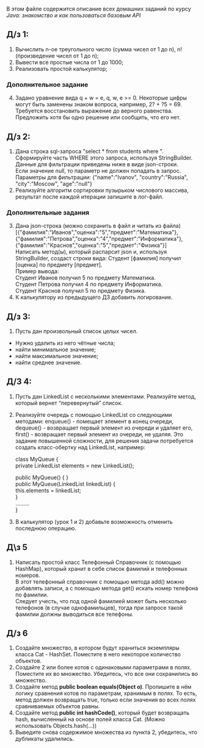 В этом файле содержится описание всех домашних заданий по курсу *Java: знакомство и как пользоваться базовым API*

## Д/з 1:
1. Вычислить n-ое треугольного число (сумма чисел от 1 до n), n! (произведение чисел от 1 до n);
1. Вывести все простые числа от 1 до 1000;
1. Реализовать простой калькулятор;
### Дополнительное задание
4. Задано уравнение вида q + w = e, q, w, e >= 0. Некоторые цифры могут быть заменены знаком вопроса, например, 2? + ?5 = 69. Требуется восстановить выражение до верного равенства. Предложить хотя бы одно решение или сообщить, что его нет.

## Д/з 2:
1. Дана строка sql-запроса "select * from students where ". Сформируйте часть WHERE этого запроса, используя StringBuilder. Данные для фильтрации приведены ниже в виде json-строки.  
Если значение null, то параметр не должен попадать в запрос.  
Параметры для фильтрации: {"name":"Ivanov", "country":"Russia", "city":"Moscow", "age":"null"}
1. Реализуйте алгоритм сортировки пузырьком числового массива, результат после каждой итерации запишите в лог-файл.
### Дополнительные задания
3. Дана json-строка (можно сохранить в файл и читать из файла)  
[{"фамилия":"Иванов","оценка":"5","предмет":"Математика"},{"фамилия":"Петрова","оценка":"4","предмет":"Информатика"},{"фамилия":"Краснов","оценка":"5","предмет":"Физика"}]  
Написать метод(ы), который распарсит json и, используя StringBuilder, создаст строки вида: Студент [фамилия] получил [оценка] по предмету [предмет].  
Пример вывода:  
Студент Иванов получил 5 по предмету Математика.  
Студент Петрова получил 4 по предмету Информатика.  
Студент Краснов получил 5 по предмету Физика.
1. К калькулятору из предыдущего ДЗ добавить логирование.

## Д/з 3:
1. Пусть дан произвольный список целых чисел.
* Нужно удалить из него чётные числа;
* найти минимальное значение;
* найти максимальное значение;
* найти среднее значение.

## Д/3 4:
1. Пусть дан LinkedList с несколькими элементами. Реализуйте метод, который вернет “перевернутый” список.
1. Реализуйте очередь с помощью LinkedList со следующими методами:
enqueue() - помещает элемент в конец очереди,
dequeue() - возвращает первый элемент из очереди и удаляет его,
first() - возвращает первый элемент из очереди, не удаляя.
Это задание повышенной сложности, для решения задачи потребуется создать класс-обертку над LinkedList, например:

    class MyQueue {  
    private LinkedList elements = new LinkedList();

    public MyQueue() { }  
    public MyQueue(LinkedList linkedList) {  
        this.elements = linkedList;  
    }  
        .........  
}
3. В калькулятор (урок 1 и 2) добавьте возможность отменить последнюю операцию.

## Д\з 5
1. Написать простой класс Телефонный Справочник (с помощью HashMap), который хранит в себе список фамилий и телефонных номеров.  
В этот телефонный справочник с помощью метода add() можно добавлять записи, а с помощью метода get() искать номер телефона по фамилии.  
Следует учесть, что под одной фамилией может быть несколько телефонов (в случае однофамильцев),
тогда при запросе такой фамилии должны выводиться все телефоны.  

## Д/з 6
1. Создайте множество, в котором будут храниться экземпляры класса Cat - HashSet<Cat>. Поместите в него некоторое количество объектов.
1. Создайте 2 или более котов с одинаковыми параметрами в полях. Поместите их во множество. Убедитесь, что все они сохранились во множество.
1. Создайте метод **public boolean equals(Object o)**. Пропишите в нём логику сравнения котов по параметрам, хранимым в полях. То есть, метод должен возвращать true, только если значения во всех полях сравниваемых объектов равны.
1. Создайте метод **public int hashCode()**, который будет возвращать hash, вычисленный на основе полей класса Cat. (Можно использовать Objects.hash(...))
1. Выведите снова содержимое множества из пункта 2, убедитесь, что дубликаты удалились.